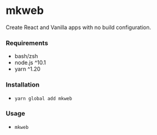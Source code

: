 # mkweb

Create React and Vanilla apps with no build configuration.

### Requirements
- bash/zsh
- node.js ^10.1
- yarn ^1.20

### Installation
- `yarn global add mkweb`

### Usage
- `mkweb`
